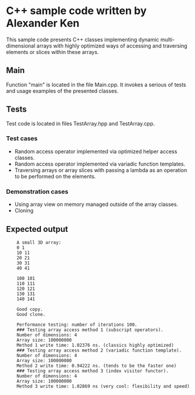 # C++ sample code written by Alexander Ken

This sample code presents C++ classes implementing dynamic multi-dimensional arrays with highly optimized ways of accessing and traversing elements or slices within these arrays.

## Main

Function "main" is located in the file Main.cpp. It invokes a serious of tests and usage examples of the presented classes.

## Tests

Test code is located in files TestArray.hpp and TestArray.cpp.

### Test cases

- Random access operator implemented via optimized helper access classes.
- Random access operator implemented via variadic function templates.
- Traversing arrays or array slices with passing a lambda as an operation to be performed on the elements.

### Demonstration cases

- Using array view on memory managed outside of the array classes.
- Cloning

## Expected output

		A small 3D array:
		0 1
		10 11
		20 21
		30 31
		40 41

		100 101
		110 111
		120 121
		130 131
		140 141

		Good copy.
		Good clone.

		Performance testing: number of iterations 100.
		### Testing array access method 1 (subscript operators).
		Number of dimensions: 4
		Array size: 100000000
		Method 1 write time: 1.02376 ns. (classics highly optimized)
		### Testing array access method 2 (variadic function template).
		Number of dimensions: 4
		Array size: 100000000
		Method 2 write time: 0.94222 ns. (tends to be the faster one)
		### Testing array access method 3 (index visitor functor).
		Number of dimensions: 4
		Array size: 100000000
		Method 3 write time: 1.02869 ns (very cool: flexibility and speed)
